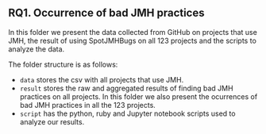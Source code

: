 ## RQ1. Occurrence of bad JMH practices

In this folder we present the data collected from GitHub on projects that use JMH,
the result of using SpotJMHBugs on all 123 projects and the scripts to analyze the
data. 

The folder structure is as follows:
- `data` stores the csv with all projects that use JMH.
- `result` stores the raw and aggregated results of finding bad JMH practices on all projects. In this folder we also present
the ocurrences of bad JMH practices in all the 123 projects.
- `script` has the python, ruby and Jupyter notebook scripts used to analyze our results.

